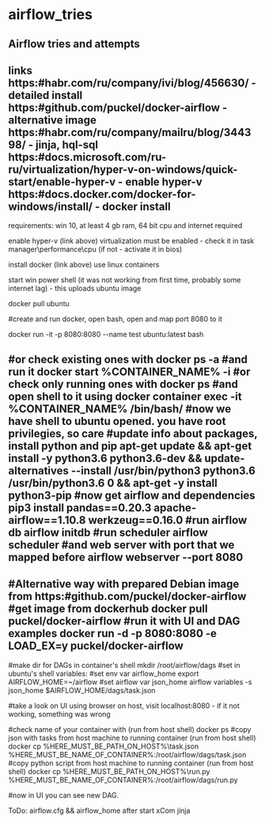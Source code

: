 # airflow_tries
Airflow tries and attempts
---------------------------------
links 
https:#habr.com/ru/company/ivi/blog/456630/ - detailed install
https:#github.com/puckel/docker-airflow - alternative image
https:#habr.com/ru/company/mailru/blog/344398/ - jinja, hql-sql
https:#docs.microsoft.com/ru-ru/virtualization/hyper-v-on-windows/quick-start/enable-hyper-v - enable hyper-v
https:#docs.docker.com/docker-for-windows/install/ - docker install
---------------------------------
requirements: win 10, at least 4 gb ram, 64 bit cpu and internet required

enable hyper-v (link above)
virtualization must be enabled - check it in task manager\performance\cpu (if not -  activate it in bios)

install docker (link above)
use linux containers

start win power shell (it was not working from first time, probably some internet lag) - this uploads ubuntu image 

docker pull ubuntu

#create and run docker, open bash, open and map port 8080 to it

docker run -it -p 8080:8080 --name test ubuntu:latest bash

#or check existing ones with
docker ps -a
#and run it
docker start %CONTAINER_NAME% -i
#or check only running ones with
docker ps
#and open shell to it using
docker container exec -it %CONTAINER_NAME% /bin/bash/
#now we have shell to ubuntu opened. you have root privilegies, so care
#update info about packages, install python and pip
apt-get update && apt-get install -y python3.6 python3.6-dev && update-alternatives --install /usr/bin/python3 python3.6 /usr/bin/python3.6 0 && apt-get -y install python3-pip
#now get airflow and dependencies
pip3 install pandas==0.20.3 apache-airflow==1.10.8 werkzeug==0.16.0
#run airflow db
airflow initdb
#run scheduler
airflow scheduler
#and web server with port that we mapped before
airflow webserver --port 8080
-----------------------------------------------------------------
#Alternative way with prepared Debian image from https:#github.com/puckel/docker-airflow
#get image from dockerhub
docker pull puckel/docker-airflow 
#run it with UI and DAG examples
docker run -d -p 8080:8080 -e LOAD_EX=y puckel/docker-airflow
-----------------------------------------------------------------
#make dir for DAGs in container's shell
mkdir /root/airflow/dags
#set in ubuntu's shell variables:
#set env var airflow_home
export AIRFLOW_HOME=~/airflow
#set airflow var json_home
airflow variables -s json_home $AIRFLOW_HOME/dags/task.json

#take a look on UI using browser on host, visit localhost:8080 - if it not working, something was wrong

#check name of your container with (run from host shell)
docker ps
#copy json with tasks from host machine to running container (run from host shell)
docker cp %HERE_MUST_BE_PATH_ON_HOST%\task.json %HERE_MUST_BE_NAME_OF_CONTAINER%:/root/airflow/dags/task.json
#copy python script from host machine to running container (run from host shell)
docker cp %HERE_MUST_BE_PATH_ON_HOST%\run.py %HERE_MUST_BE_NAME_OF_CONTAINER%:/root/airflow/dags/run.py

#now in UI you can see new DAG.


ToDo:
airflow.cfg && airflow_home after start
xCom 
jinja

